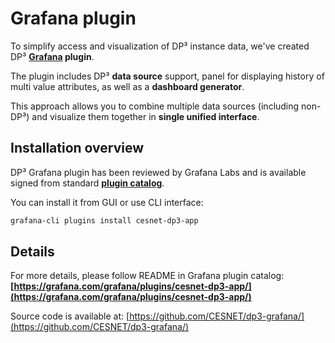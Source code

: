 # Grafana plugin

To simplify access and visualization of DP³ instance data,
we've created DP³ **[Grafana](https://grafana.com/grafana/) plugin**.

The plugin includes DP³ **data source** support,
panel for displaying history of multi value attributes,
as well as a **dashboard generator**.

This approach allows you to combine multiple data sources (including non-DP³)
and visualize them together in **single unified interface**.

## Installation overview

DP³ Grafana plugin has been reviewed by Grafana Labs and
is available signed from standard
**[plugin catalog](https://grafana.com/grafana/plugins/cesnet-dp3-app/)**.

You can install it from GUI or use CLI interface:

```sh
grafana-cli plugins install cesnet-dp3-app
```

## Details

For more details, please follow README in Grafana plugin catalog:
**[https://grafana.com/grafana/plugins/cesnet-dp3-app/](https://grafana.com/grafana/plugins/cesnet-dp3-app/)**

Source code is available at: [https://github.com/CESNET/dp3-grafana/](https://github.com/CESNET/dp3-grafana/)
